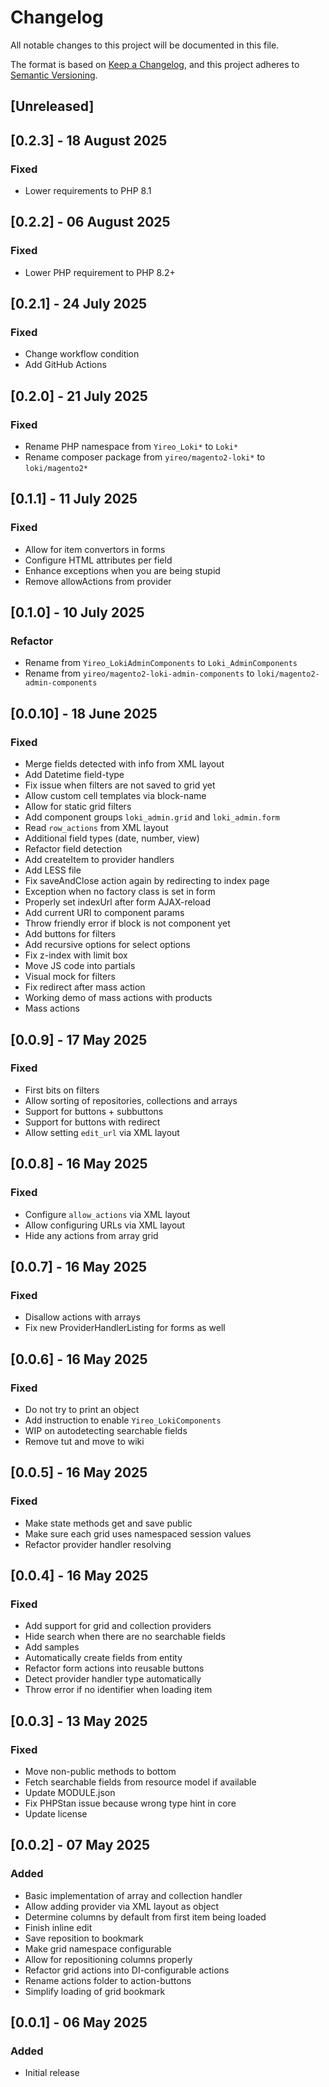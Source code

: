 # Changelog
All notable changes to this project will be documented in this file.

The format is based on [Keep a Changelog](https://keepachangelog.com/en/1.0.0/),
and this project adheres to [Semantic Versioning](https://semver.org/spec/v2.0.0.html).

## [Unreleased]

## [0.2.3] - 18 August 2025
### Fixed
- Lower requirements to PHP 8.1

## [0.2.2] - 06 August 2025
### Fixed
- Lower PHP requirement to PHP 8.2+

## [0.2.1] - 24 July 2025
### Fixed
- Change workflow condition
- Add GitHub Actions

## [0.2.0] - 21 July 2025
### Fixed
- Rename PHP namespace from `Yireo_Loki*` to `Loki*`
- Rename composer package from `yireo/magento2-loki*` to `loki/magento2*`

## [0.1.1] - 11 July 2025
### Fixed
- Allow for item convertors in forms
- Configure HTML attributes per field
- Enhance exceptions when you are being stupid
- Remove allowActions from provider

## [0.1.0] - 10 July 2025
### Refactor
- Rename from `Yireo_LokiAdminComponents` to `Loki_AdminComponents`
- Rename from `yireo/magento2-loki-admin-components` to `loki/magento2-admin-components`

## [0.0.10] - 18 June 2025
### Fixed
- Merge fields detected with info from XML layout
- Add Datetime field-type
- Fix issue when filters are not saved to grid yet
- Allow custom cell templates via block-name
- Allow for static grid filters
- Add component groups `loki_admin.grid` and `loki_admin.form`
- Read `row_actions` from XML layout
- Additional field types (date, number, view)
- Refactor field detection
- Add createItem to provider handlers
- Add LESS file
- Fix saveAndClose action again by redirecting to index page
- Exception when no factory class is set in form
- Properly set indexUrl after form AJAX-reload
- Add current URI to component params
- Throw friendly error if block is not component yet
- Add buttons for filters
- Add recursive options for select options
- Fix z-index with limit box
- Move JS code into partials
- Visual mock for filters
- Fix redirect after mass action
- Working demo of mass actions with products
- Mass actions

## [0.0.9] - 17 May 2025
### Fixed
- First bits on filters
- Allow sorting of repositories, collections and arrays
- Support for buttons + subbuttons
- Support for buttons with redirect
- Allow setting `edit_url` via XML layout

## [0.0.8] - 16 May 2025
### Fixed
- Configure `allow_actions` via XML layout
- Allow configuring URLs via XML layout
- Hide any actions from array grid

## [0.0.7] - 16 May 2025
### Fixed
- Disallow actions with arrays
- Fix new ProviderHandlerListing for forms as well

## [0.0.6] - 16 May 2025
### Fixed
- Do not try to print an object
- Add instruction to enable `Yireo_LokiComponents`
- WIP on autodetecting searchable fields
- Remove tut and move to wiki

## [0.0.5] - 16 May 2025
### Fixed
- Make state methods get and save public
- Make sure each grid uses namespaced session values
- Refactor provider handler resolving

## [0.0.4] - 16 May 2025
### Fixed
- Add support for grid and collection providers
- Hide search when there are no searchable fields
- Add samples
- Automatically create fields from entity
- Refactor form actions into reusable buttons
- Detect provider handler type automatically
- Throw error if no identifier when loading item

## [0.0.3] - 13 May 2025
### Fixed
- Move non-public methods to bottom
- Fetch searchable fields from resource model if available
- Update MODULE.json
- Fix PHPStan issue because wrong type hint in core
- Update license

## [0.0.2] - 07 May 2025
### Added
- Basic implementation of array and collection handler
- Allow adding provider via XML layout as object
- Determine columns by default from first item being loaded
- Finish inline edit
- Save reposition to bookmark
- Make grid namespace configurable
- Allow for repositioning columns properly
- Refactor grid actions into DI-configurable actions
- Rename actions folder to action-buttons
- Simplify loading of grid bookmark

## [0.0.1] - 06 May 2025
### Added
- Initial release
